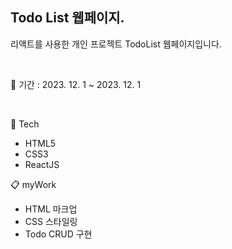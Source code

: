 ## Todo List 웹페이지.
리액트를 사용한 개인 프로젝트 TodoList 웹페이지입니다.

<br/>

📅 기간 : 2023. 12. 1 ~ 2023. 12. 1

<br/>

🔨 Tech

* HTML5
* CSS3
* ReactJS

📋 myWork

* HTML 마크업
* CSS 스타일링
* Todo CRUD 구현

<br/>
<br/>
